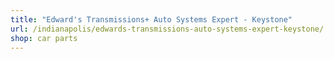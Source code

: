 ```yaml
---
title: "Edward's Transmissions+ Auto Systems Expert - Keystone"
url: /indianapolis/edwards-transmissions-auto-systems-expert-keystone/
shop: car parts
---
```

